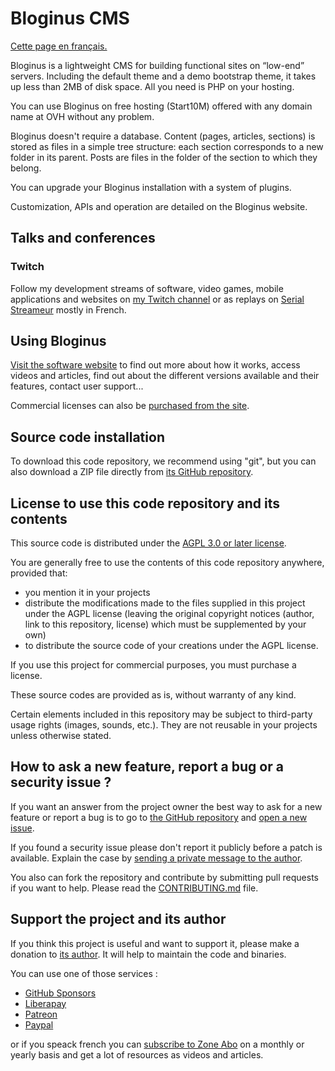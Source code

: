 # Bloginus CMS

[Cette page en français.](LISEZMOI.md)

Bloginus is a lightweight CMS for building functional sites on “low-end” servers. Including the default theme and a demo bootstrap theme, it takes up less than 2MB of disk space. All you need is PHP on your hosting.

You can use Bloginus on free hosting (Start10M) offered with any domain name at OVH without any problem.

Bloginus doesn't require a database. Content (pages, articles, sections) is stored as files in a simple tree structure: each section corresponds to a new folder in its parent. Posts are files in the folder of the section to which they belong.

You can upgrade your Bloginus installation with a system of plugins.

Customization, APIs and operation are detailed on the Bloginus website.

## Talks and conferences

### Twitch

Follow my development streams of software, video games, mobile applications and websites on [my Twitch channel](https://www.twitch.tv/patrickpremartin) or as replays on [Serial Streameur](https://serialstreameur.fr) mostly in French.

## Using Bloginus

[Visit the software website](https://bloginus.olfsoftware.fr) to find out more about how it works, access videos and articles, find out about the different versions available and their features, contact user support...

Commercial licenses can also be [purchased from the site](https://bloginus-lescript.fr/c/_1_-acheter.html).

## Source code installation

To download this code repository, we recommend using "git", but you can also download a ZIP file directly from [its GitHub repository](https://github.com/DeveloppeurPascal/Bloginus-CMS).

## License to use this code repository and its contents

This source code is distributed under the [AGPL 3.0 or later license](https://choosealicense.com/licenses/agpl-3.0/).

You are generally free to use the contents of this code repository anywhere, provided that:
* you mention it in your projects
* distribute the modifications made to the files supplied in this project under the AGPL license (leaving the original copyright notices (author, link to this repository, license) which must be supplemented by your own)
* to distribute the source code of your creations under the AGPL license.

If you use this project for commercial purposes, you must purchase a license.

These source codes are provided as is, without warranty of any kind.

Certain elements included in this repository may be subject to third-party usage rights (images, sounds, etc.). They are not reusable in your projects unless otherwise stated.

## How to ask a new feature, report a bug or a security issue ?

If you want an answer from the project owner the best way to ask for a new feature or report a bug is to go to [the GitHub repository](https://github.com/DeveloppeurPascal/Bloginus-CMS) and [open a new issue](https://github.com/DeveloppeurPascal/Bloginus-CMS/issues).

If you found a security issue please don't report it publicly before a patch is available. Explain the case by [sending a private message to the author](https://developpeur-pascal.fr/nous-contacter.php).

You also can fork the repository and contribute by submitting pull requests if you want to help. Please read the [CONTRIBUTING.md](CONTRIBUTING.md) file.

## Support the project and its author

If you think this project is useful and want to support it, please make a donation to [its author](https://github.com/DeveloppeurPascal). It will help to maintain the code and binaries.

You can use one of those services :

* [GitHub Sponsors](https://github.com/sponsors/DeveloppeurPascal)
* [Liberapay](https://liberapay.com/PatrickPremartin)
* [Patreon](https://www.patreon.com/patrickpremartin)
* [Paypal](https://www.paypal.com/paypalme/patrickpremartin)

or if you speack french you can [subscribe to Zone Abo](https://zone-abo.fr/nos-abonnements.php) on a monthly or yearly basis and get a lot of resources as videos and articles.
